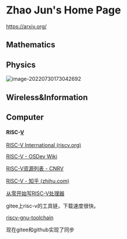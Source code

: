 # Zhao Jun's Home Page

https://arxiv.org/

## Mathematics

## Physics

![image-20220730173042692](D:\work\zhaojun\sandallevi\README.assets\image-20220730173042692.png)

## Wireless&Information

## Computer

#### RISC-[V](https://gitee.com/xiaowuzxc/SparrowRV?_from=gitee_search)

[RISC-V International (riscv.org)](https://riscv.org/)

[RISC-V - OSDev Wiki](https://wiki.osdev.org/RISC-V)

[RISC-V资源列表 - CNRV](https://cnrv.io/resource)

[RISC-V - 知乎 (zhihu.com)](https://www.zhihu.com/topic/20075426/hot)

[从零开始写RISC-V处理器](https://liangkangnan.gitee.io/2020/04/29/从零开始写RISC-V处理器/)

gitee上risc-v的工具链，下载速度很快。

[riscv-gnu-toolchain ](https://gitee.com/mirrors/riscv-gnu-toolchain?_from=gitee_search)

现在gitee和github实现了同步
